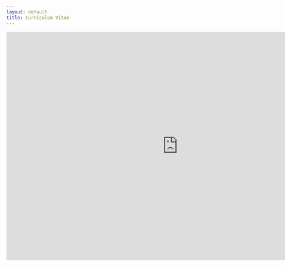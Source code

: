 ```yaml
---
layout: default
title: Curriculum Vitae
---
```


<embed src="https://tyleraclark.github.io/CV.pdf" width="900" height="600" 
 type="application/pdf">
